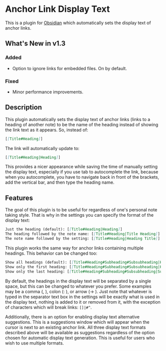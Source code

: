 # Anchor Link Display Text

This is a plugin for [Obsidian](https://obsidian.md) which automatically sets the display text of anchor links.

## What's New in v1.3

### Added

- Option to ignore links for embedded files. On by default.

### Fixed

- Minor performance improvements.

## Description

This plugin automatically sets the display text of anchor links (links to a heading of another note) to be the name of the heading instead of showing the link text as it appears. So, instead of:

``` Markdown
[[Title#Heading]]
```

The link will automatically update to:

``` Markdown
[[Title#Heading|Heading]]
```

This provides a nicer appearance while saving the time of manually setting the display text, especially if you use tab to autocomplete the link, because when you autocomplete, you have to navigate back in front of the brackets, add the vertical bar, and then type the heading name.

## Features

The goal of this plugin is to be useful for regardless of one's personal note taking style. That is why in the settings you can specify the format of the display text:

``` Markdown
Just the heading (default): [[Title#Heading|Heading]]
The heading followed by the note name: [[Title#Heading|Title Heading]]
The note name followed by the setting: [[Title#Heading|Heading Title]]
```

This plugin works the same way for anchor links containing multiple headings. This behavior can be changed too:

``` Markdown
Show all headings (default): [[Title#Heading#Subheading#Subsubheading|Heading Subheading Subsubheading]]
Show only the first heading: [[Title#Heading#Subheading#Subsubheading|Heading]]
Show only the last heading: [[Title#Heading#Subheading#Subsubheading|Subsubheading]]
```

By default, the headings in the display text will be separated by a single space, but this can be changed to whatever you prefer. Some examples may be a comma (, ), colon (: ), or arrow (-> ). Just note that whatever is typed in the separator text box in the settings will be exactly what is used in the display text, nothing is added to it or removed from it, with the exception of characters which will break links: `[]|#^`.

Additionally, there is an option for enabling display text alternative suggestions. This is a suggestions window which will appear when the cursor is next to an existing anchor link. All three display text formats described above will be available as suggestions regardless of the option chosen for automatic display text generation. This is useful for users who wish to use multiple formats.
